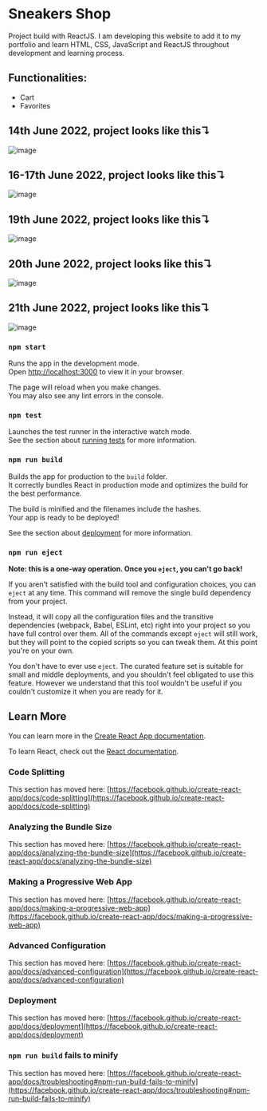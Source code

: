 # Sneakers Shop

Project build with ReactJS. I am developing this website to add it to my portfolio and learn HTML, CSS, JavaScript and ReactJS throughout development and learning process.

## Functionalities:

- Cart
- Favorites

## 14th June 2022, project looks like this↴
![image](https://user-images.githubusercontent.com/62846961/173613500-f98cebf3-8ed7-4fd4-8b74-b8dac269d2ed.png)


## 16-17th June 2022, project looks like this↴
![image](https://user-images.githubusercontent.com/62846961/174230173-c1295279-a822-4d7e-b75b-8d1c2953efe0.png)


## 19th June 2022, project looks like this↴
![image](https://user-images.githubusercontent.com/62846961/174494356-07915a7e-ca0a-47ad-b122-755646fc3a61.png)


## 20th June 2022, project looks like this↴
![image](https://user-images.githubusercontent.com/62846961/174656783-c19dfe0f-8cd0-4f3a-8435-ea827d8da144.png)


## 21th June 2022, project looks like this↴
![image](https://user-images.githubusercontent.com/62846961/174850943-11c7c77a-9b36-4d42-abfc-9ee9f4743dd2.png)


### `npm start`

Runs the app in the development mode.\
Open [http://localhost:3000](http://localhost:3000) to view it in your browser.

The page will reload when you make changes.\
You may also see any lint errors in the console.

### `npm test`

Launches the test runner in the interactive watch mode.\
See the section about [running tests](https://facebook.github.io/create-react-app/docs/running-tests) for more information.

### `npm run build`

Builds the app for production to the `build` folder.\
It correctly bundles React in production mode and optimizes the build for the best performance.

The build is minified and the filenames include the hashes.\
Your app is ready to be deployed!

See the section about [deployment](https://facebook.github.io/create-react-app/docs/deployment) for more information.

### `npm run eject`

**Note: this is a one-way operation. Once you `eject`, you can't go back!**

If you aren't satisfied with the build tool and configuration choices, you can `eject` at any time. This command will remove the single build dependency from your project.

Instead, it will copy all the configuration files and the transitive dependencies (webpack, Babel, ESLint, etc) right into your project so you have full control over them. All of the commands except `eject` will still work, but they will point to the copied scripts so you can tweak them. At this point you're on your own.

You don't have to ever use `eject`. The curated feature set is suitable for small and middle deployments, and you shouldn't feel obligated to use this feature. However we understand that this tool wouldn't be useful if you couldn't customize it when you are ready for it.

## Learn More

You can learn more in the [Create React App documentation](https://facebook.github.io/create-react-app/docs/getting-started).

To learn React, check out the [React documentation](https://reactjs.org/).

### Code Splitting

This section has moved here: [https://facebook.github.io/create-react-app/docs/code-splitting](https://facebook.github.io/create-react-app/docs/code-splitting)

### Analyzing the Bundle Size

This section has moved here: [https://facebook.github.io/create-react-app/docs/analyzing-the-bundle-size](https://facebook.github.io/create-react-app/docs/analyzing-the-bundle-size)

### Making a Progressive Web App

This section has moved here: [https://facebook.github.io/create-react-app/docs/making-a-progressive-web-app](https://facebook.github.io/create-react-app/docs/making-a-progressive-web-app)

### Advanced Configuration

This section has moved here: [https://facebook.github.io/create-react-app/docs/advanced-configuration](https://facebook.github.io/create-react-app/docs/advanced-configuration)

### Deployment

This section has moved here: [https://facebook.github.io/create-react-app/docs/deployment](https://facebook.github.io/create-react-app/docs/deployment)

### `npm run build` fails to minify

This section has moved here: [https://facebook.github.io/create-react-app/docs/troubleshooting#npm-run-build-fails-to-minify](https://facebook.github.io/create-react-app/docs/troubleshooting#npm-run-build-fails-to-minify)
